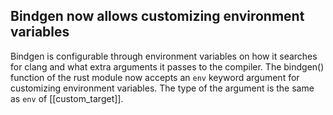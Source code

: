 ## Bindgen now allows customizing environment variables

Bindgen is configurable through environment variables on how it searches for
clang and what extra arguments it passes to the compiler. The bindgen() function
of the rust module now accepts an `env` keyword argument for customizing
environment variables. The type of the argument is the same as `env` of
[[custom_target]].
